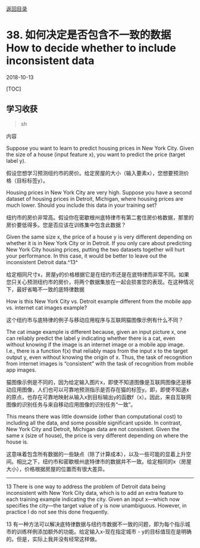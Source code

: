 [返回目录](../MLY_index.html)

# 38. 如何决定是否包含不一致的数据 How to decide whether to include inconsistent data

2018-10-13

[TOC]

## 学习收获

> sh

内容

Suppose you want to learn to predict housing prices in New York City. Given the size of a house (input feature x), you want to predict the price (target label y).

假设您想学习预测纽约市的房价。给定房屋的大小（输入要素x），您想要预测价格（目标标签y）。

Housing prices in New York City are very high. Suppose you have a second dataset of housing prices in Detroit, Michigan, where housing prices are much lower. Should you include this data in your training set?

纽约市的房价非常高。假设你在密歇根州底特律市有第二套住房价格数据，那里的房价要低得多。您是否应该在训练集中包含此数据？

Given the same size x, the price of a house y is very different depending on whether it is in New York City or in Detroit. If you only care about predicting New York City housing prices, putting the two datasets together will hurt your performance. In this case, it would be better to leave out the inconsistent Detroit data.^13^

给定相同尺寸x，房屋y的价格根据它是在纽约市还是在底特律而非常不同。如果您只关心预测纽约市的房价，将两个数据集放在一起会损害您的表现。在这种情况下，最好省略不一致的底特律数据

How is this New York City vs. Detroit example different from the mobile app vs. internet cat images example?

这个纽约市与底特律的例子与移动应用程序与互联网猫图像示例有什么不同？

The cat image example is different because, given an input picture x, one can reliably predict the label y indicating whether there is a cat, even without knowing if the image is an internet image or a mobile app image. I.e., there is a function f(x) that reliably maps from the input x to the target output y, even without knowing the origin of x. Thus, the task of recognition from internet images is “consistent” with the task of recognition from mobile app images.

猫图像示例是不同的，因为给定输入图片x，即使不知道图像是互联网图像还是移动应用图像，人们也可以可靠地预测指示是否存在猫的标签y。即，即使不知道x的原点，也存在可靠地映射从输入x到目标输出y的函数f（x）。因此，来自互联网图像的识别任务与来自移动应用图像的识别任务“一致”。

This means there was little downside (other than computational cost) to including all the data, and some possible significant upside. In contrast, New York City and Detroit, Michigan data are not consistent. Given the same x (size of house), the price is very different depending on where the house is.

这意味着包含所有数据的一些缺点（除了计算成本），以及一些可能的显着上升空间。相比之下，纽约市和密歇根州底特律市的数据并不一致。给定相同的x（房屋大小），价格根据房屋的位置而有很大差异。



---

13 There is one way to address the problem of Detroit data being inconsistent with New York City data, which is to add an extra feature to each training example indicating the city. Given an input x—which now specifies the city—the target value of y is now unambiguous. However, in practice I do not see this done frequently.

13 有一种方法可以解决底特律数据与纽约市数据不一致的问题，即为每个指示城市的训练样例添加额外的功能。给定输入x-现在指定城市 -  y的目标值现在是明确的。但是，实际上我并没有经常这样做。